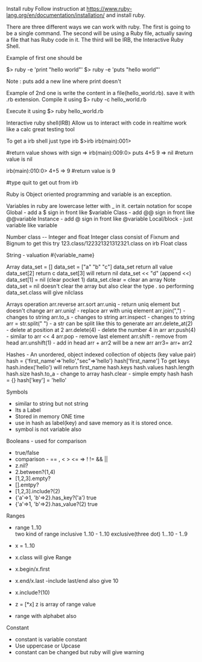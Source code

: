 Install ruby
Follow instruction at https://www.ruby-lang.org/en/documentation/installation/ and install ruby.

There are three different ways we can work with ruby.
  The first is going to be a single command.
  The second will be using a Ruby file, actually saving a file that has Ruby code in it.
  The third will be IRB, the Interactive Ruby Shell.


Example of first one should be

$> ruby -e 'print "hello world"'
$> ruby -e 'puts "hello world"'

Note : puts add a new line where print doesn't

Example of 2nd one is write the content in a file(hello_world.rb). save it with .rb extension.
Compile it using
$> ruby -c hello_world.rb

Execute it using
$> ruby  hello_world.rb

Interactive ruby shell(IRB)
   Allow us to interact with code in realtime
   work like a calc
   great testing tool

To get a irb shell just type irb
$>irb
irb(main):001>

#return value shows with sign =>
irb(main):009:0> puts 4+5
9
=> nil
#return value is nil

irb(main):010:0> 4+5
=> 9
#return value is 9

#type quit to get out from irb


Ruby is Object oriented programming and variable is an exception.

Variables in ruby are lowercase letter with _  in it.
certain notation for scope
Global - add a $ sign in front like $variable
Class - add @@ sign in front like @@variable
Instance - add @ sign in front like @variable
Local/block - just variable like variable


Number class -- Integer and float
        Integer class consist of Fixnum and Bignum
            to get this try 123.class/122321321312321.class on irb
        Float class

String - valuation #{variable_name}


Array
data_set = []
data_set = ["a" "b" "c"]
data_set return all value
data_set[2] return c
data_set[3] will return nil
data_set << "d"  (append <<)
data_set[1] = nil (clear pocket 1)
data_set.clear = clear an array
Note data_set = nil doesn't clear the array but also clear the type . so performing data_set.class will give nilclass

Arrays operation
arr.reverse
arr.sort
arr.uniq - return uniq element but doesn't change arr
arr.uniq! - replace arr with uniq element
arr.join(",") - changes to string
arr.to_s - changes to string
arr.inspect - changes to string
arr = str.split(" ") - a str can be split like this to generate arr
arr.delete_at(2) - delete at position at 2
arr.delete(4) - delete the number 4 in arr
arr.push(4) - similar to arr << 4
arr.pop - remove last element
arr.shift - remove from head
arr.unshift(1) - add in head
arr + arr2 will be a new arr
arr3= arr+ arr2

Hashes - An unordered, object indexed collection of objects (key value pair)
hash = {'first_name'=>'hello',"sec"=>'hello'}
hash['first_name']
To get keys
hash.index('hello') will return first_name
hash.keys
hash.values
hash.length
hash.size
hash.to_a - change to array
hash.clear - simple empty hash
hash = {}
hash['key'] = 'hello'

Symbols
 - similar to string but not string
 - Its a Label
 - Stored in memory ONE time
 - use in hash as label(key) and save memory as it is stored once.
 - symbol is not variable also

 Booleans - used for comparison
 - true/false
 - comparison - == , < > <= => ! != && ||
 - z.nil?
 - 2.between?(1,4)
 - [1,2,3].empty?
 - [].emtpy?
 - [1,2,3].include?(2)
 - {'a'=>1, 'b'=>2}.has_key?('a')  true
 - {'a'=>1, 'b'=>2}.has_value?(2)  true

Ranges
 - range 1..10  
    two kind of range
        inclusive 1..10 - 1..10
        exclusive(three dot) 1...10 - 1..9

- x = 1..10
- x.class will give Range
- x.begin/x.first
- x.end/x.last -include last/end also give 10
- x.include?(10)
- z = [*x]  z is array of range value
- range with alphabet also

Constant
  - constant is variable constant
  - Use uppercase or Upcase
  - constant can be changed but ruby will give warning
